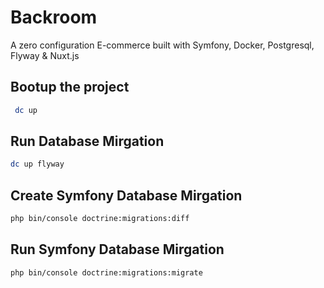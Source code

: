 # Backroom
A zero configuration E-commerce built with Symfony, Docker, Postgresql, Flyway & Nuxt.js

## Bootup the project
```bash
 dc up
```

## Run Database Mirgation
```bash
dc up flyway
```

## Create Symfony Database Mirgation
```bash
php bin/console doctrine:migrations:diff
```

## Run Symfony Database Mirgation
```bash
php bin/console doctrine:migrations:migrate
```
